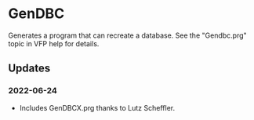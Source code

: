 # GenDBC

Generates a program that can recreate a database. See the "Gendbc.prg" topic in VFP help for details.

## Updates

### 2022-06-24

* Includes GenDBCX.prg thanks to Lutz Scheffler.
